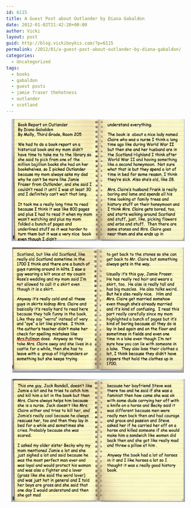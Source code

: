 ```yaml
---
id: 6115
title: A Guest Post about Outlander by Diana Gabaldon
date: 2012-01-02T21:42:20+00:00
author: Vicki
layout: post
guid: http://blog.vickiboykis.com/?p=6115
permalink: /2012/01/a-guest-post-about-outlander-by-diana-gabaldon/
categories:
  - Uncategorized
tags:
  - books
  - gabaldon
  - guest posts
  - jamie fraser thehotness
  - outlander
  - scotland
---
```

<p style="text-align: center;">
  <a href="https://raw.githubusercontent.com/veekaybee/wlb/gh-pages/assets/images/2012/01/Screen-shot-2012-01-02-at-9.37.03-PM2.png"><img class="aligncenter size-full wp-image-6123" title="Screen shot 2012-01-02 at 9.37.03 PM" src="https://raw.githubusercontent.com/veekaybee/wlb/gh-pages/assets/images/2012/01/Screen-shot-2012-01-02-at-9.37.03-PM2.png" alt="" width="474" height="333" /></a>
</p>

<p style="text-align: center;">
  <a href="https://raw.githubusercontent.com/veekaybee/wlb/gh-pages/assets/images/2012/01/Screen-shot-2012-01-02-at-9.37.07-PM1.png"><img class="aligncenter size-full wp-image-6124" title="Screen shot 2012-01-02 at 9.37.07 PM" src="https://raw.githubusercontent.com/veekaybee/wlb/gh-pages/assets/images/2012/01/Screen-shot-2012-01-02-at-9.37.07-PM1.png" alt="" width="470" height="343" /></a>
</p>

<p style="text-align: center;">
  <a href="https://raw.githubusercontent.com/veekaybee/wlb/gh-pages/assets/images/2012/01/Screen-shot-2012-01-02-at-9.39.54-PM.png"><img class="aligncenter size-full wp-image-6126" title="Screen shot 2012-01-02 at 9.39.54 PM" src="https://raw.githubusercontent.com/veekaybee/wlb/gh-pages/assets/images/2012/01/Screen-shot-2012-01-02-at-9.39.54-PM.png" alt="" width="476" height="336" /></a>
</p>